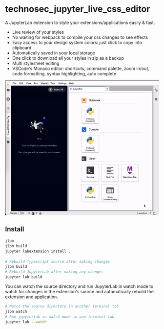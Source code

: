 # technosec_jupyter_live_css_editor

A JupyterLab extension to style your extensions/applications easily & fast.
- Live review of your styles
- No waiting for webpack to compile your css changes to see effects
- Easy access to your design system colors: just click to copy into clipboard
- Automatically saved in your local storage
- One click to download all your styles in zip as a backup
- Multi stylesheet editing
- VSCode's Monaco editor: shortcuts, command palette, zoom in/out, code formatting, syntax highlighting, auto complete

![live-css-editor](liveCssEditorV2.gif)

## Install

```bash
jlpm
jlpm build
jupyter labextension install .

# Rebuild Typescript source after making changes
jlpm build
# Rebuild JupyterLab after making any changes
jupyter lab build
```

You can watch the source directory and run JupyterLab in watch mode to watch for changes in the extension's source and automatically rebuild the extension and application.

```bash
# Watch the source directory in another terminal tab
jlpm watch
# Run jupyterlab in watch mode in one terminal tab
jupyter lab --watch
```
